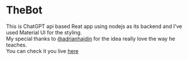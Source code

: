 # TheBot

This is ChatGPT api based Reat app using nodejs as its backend and I've used Material UI for the styling.<br />
My special thanks to [@adrianhajdin](https://www.github.com/adrianhajdin) for the idea really love the way he teaches.<br />
You can check it you live [here](https://theaibot.netlify.app/)
